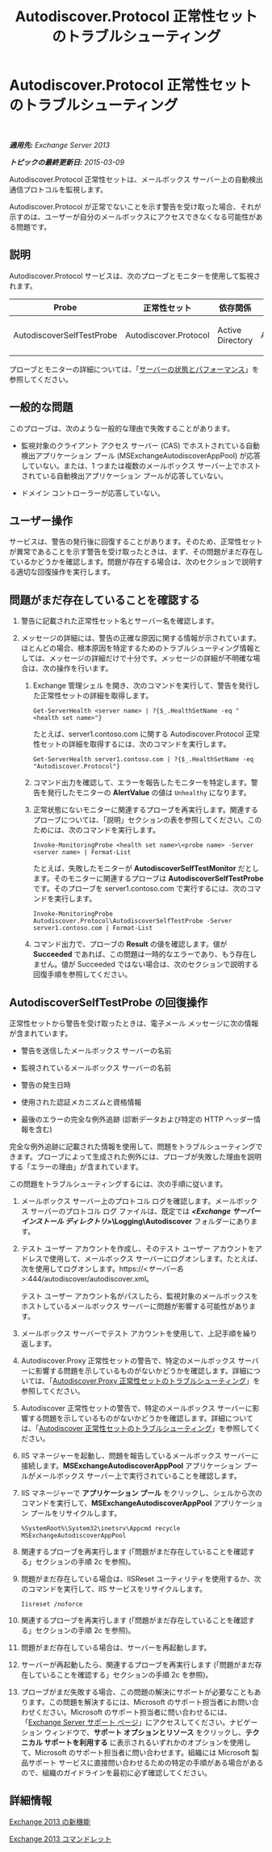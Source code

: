 ﻿---
title: Autodiscover.Protocol 正常性セットのトラブルシューティング
TOCTitle: Autodiscover.Protocol 正常性セットのトラブルシューティング
ms:assetid: 06afdcc8-7920-4e88-b85a-98e67a19d221
ms:mtpsurl: https://technet.microsoft.com/ja-jp/library/ms.exch.scom.autodiscover.protocol(v=EXCHG.150)
ms:contentKeyID: 53181822
ms.date: 01/28/2016
mtps_version: v=EXCHG.150
ms.translationtype: HT
---

# Autodiscover.Protocol 正常性セットのトラブルシューティング

 

_**適用先:** Exchange Server 2013_

_**トピックの最終更新日:** 2015-03-09_

Autodiscover.Protocol 正常性セットは、メールボックス サーバー上の自動検出通信プロトコルを監視します。

Autodiscover.Protocol が正常でないことを示す警告を受け取った場合、それが示すのは、ユーザーが自分のメールボックスにアクセスできなくなる可能性がある問題です。

## 説明

Autodiscover.Protocol サービスは、次のプローブとモニターを使用して監視されます。


<table>
<colgroup>
<col style="width: 25%" />
<col style="width: 25%" />
<col style="width: 25%" />
<col style="width: 25%" />
</colgroup>
<thead>
<tr class="header">
<th>Probe</th>
<th>正常性セット</th>
<th>依存関係</th>
<th>関連するモニター</th>
</tr>
</thead>
<tbody>
<tr class="odd">
<td><p>AutodiscoverSelfTestProbe</p></td>
<td><p>Autodiscover.Protocol</p></td>
<td><p>Active Directory</p></td>
<td><p>AutodiscoverSelfTestMonitor</p></td>
</tr>
</tbody>
</table>


プローブとモニターの詳細については、「[サーバーの状態とパフォーマンス](https://technet.microsoft.com/ja-jp/library/jj150551\(v=exchg.150\))」を参照してください。

## 一般的な問題

このプローブは、次のような一般的な理由で失敗することがあります。

  - 監視対象のクライアント アクセス サーバー (CAS) でホストされている自動検出アプリケーション プール (MSExchangeAutodiscoverAppPool) が応答していない。または、1 つまたは複数のメールボックス サーバー上でホストされている自動検出アプリケーション プールが応答していない。

  - ドメイン コントローラーが応答していない。

## ユーザー操作

サービスは、警告の発行後に回復することがあります。そのため、正常性セットが異常であることを示す警告を受け取ったときは、まず、その問題がまだ存在しているかどうかを確認します。問題が存在する場合は、次のセクションで説明する適切な回復操作を実行します。

## 問題がまだ存在していることを確認する

1.  警告に記載された正常性セット名とサーバー名を確認します。

2.  メッセージの詳細には、警告の正確な原因に関する情報が示されています。ほとんどの場合、根本原因を特定するためのトラブルシューティング情報としては、メッセージの詳細だけで十分です。メッセージの詳細が不明確な場合は、次の操作を行います。
    
    1.  Exchange 管理シェル を開き、次のコマンドを実行して、警告を発行した正常性セットの詳細を取得します。
        
            Get-ServerHealth <server name> | ?{$_.HealthSetName -eq "<health set name>"}
        
        たとえば、server1.contoso.com に関する Autodiscover.Protocol 正常性セットの詳細を取得するには、次のコマンドを実行します。
        
            Get-ServerHealth server1.contoso.com | ?{$_.HealthSetName -eq "Autodiscover.Protocol"}
    
    2.  コマンド出力を確認して、エラーを報告したモニターを特定します。警告を発行したモニターの **AlertValue** の値は `Unhealthy` になります。
    
    3.  正常状態にないモニターに関連するプローブを再実行します。関連するプローブについては、「説明」セクションの表を参照してください。このためには、次のコマンドを実行します。
        
            Invoke-MonitoringProbe <health set name>\<probe name> -Server <server name> | Format-List
        
        たとえば、失敗したモニターが **AutodiscoverSelfTestMonitor** だとします。そのモニターに関連するプローブは **AutodiscoverSelfTestProbe** です。そのプローブを server1.contoso.com で実行するには、次のコマンドを実行します。
        
            Invoke-MonitoringProbe Autodiscover.Protocol\AutodiscoverSelfTestProbe -Server server1.contoso.com | Format-List
    
    4.  コマンド出力で、プローブの **Result** の値を確認します。値が **Succeeded** であれば、この問題は一時的なエラーであり、もう存在しません。値が Succeeded ではない場合は、次のセクションで説明する回復手順を参照してください。

## AutodiscoverSelfTestProbe の回復操作

正常性セットから警告を受け取ったときは、電子メール メッセージに次の情報が含まれています。

  - 警告を送信したメールボックス サーバーの名前

  - 監視されているメールボックス サーバーの名前

  - 警告の発生日時

  - 使用された認証メカニズムと資格情報

  - 最後のエラーの完全な例外追跡 (診断データおよび特定の HTTP ヘッダー情報を含む)

完全な例外追跡に記載された情報を使用して、問題をトラブルシューティングできます。プローブによって生成された例外には、プローブが失敗した理由を説明する「エラーの理由」が含まれています。

この問題をトラブルシューティングするには、次の手順に従います。

1.  メールボックス サーバー上のプロトコル ログを確認します。メールボックス サーバーのプロトコル ログ ファイルは、既定では ***\<Exchange サーバー インストール ディレクトリ\>*\\Logging\\Autodiscover** フォルダーにあります。

2.  テスト ユーザー アカウントを作成し、そのテスト ユーザー アカウントをアドレスで使用して、メールボックス サーバーにログオンします。たとえば、次を使用してログオンします。https://*\<サーバー名\>*:444/autodiscover/autodiscover.xml。
    
    テスト ユーザー アカウント名がパスしたら、監視対象のメールボックスをホストしているメールボックス サーバーに問題が影響する可能性があります。

3.  メールボックス サーバーでテスト アカウントを使用して、上記手順を繰り返します。

4.  Autodiscover.Proxy 正常性セットの警告で、特定のメールボックス サーバーに影響する問題を示しているものがないかどうかを確認します。詳細については、「[Autodiscover.Proxy 正常性セットのトラブルシューティング](troubleshooting-autodiscover-proxy-health-set.md)」を参照してください。

5.  Autodiscover 正常性セットの警告で、特定のメールボックス サーバーに影響する問題を示しているものがないかどうかを確認します。詳細については、「[Autodiscover 正常性セットのトラブルシューティング](troubleshooting-autodiscover-health-set.md)」を参照してください。

6.  IIS マネージャーを起動し、問題を報告しているメールボックス サーバーに接続します。**MSExchangeAutodiscoverAppPool** アプリケーション プールがメールボックス サーバー上で実行されていることを確認します。

7.  IIS マネージャーで <strong>アプリケーション プール</strong> をクリックし、シェルから次のコマンドを実行して、**MSExchangeAutodiscoverAppPool** アプリケーション プールをリサイクルします。
    
        %SystemRoot%\System32\inetsrv\Appcmd recycle MSExchangeAutodiscoverAppPool

8.  関連するプローブを再実行します (「問題がまだ存在していることを確認する」セクションの手順 2c を参照)。

9.  問題がまだ存在している場合は、IISReset ユーティリティを使用するか、次のコマンドを実行して、IIS サービスをリサイクルします。
    
        Iisreset /noforce

10. 関連するプローブを再実行します (「問題がまだ存在していることを確認する」セクションの手順 2c を参照)。

11. 問題がまだ存在している場合は、サーバーを再起動します。

12. サーバーが再起動したら、関連するプローブを再実行します (「問題がまだ存在していることを確認する」セクションの手順 2c を参照)。

13. プローブがまだ失敗する場合、この問題の解決にサポートが必要なこともあります。この問題を解決するには、Microsoft のサポート担当者にお問い合わせください。Microsoft のサポート担当者に問い合わせるには、「[Exchange Server サポート ページ](http://go.microsoft.com/fwlink/p/?linkid=180809)」にアクセスしてください。ナビゲーション ウィンドウで、<strong>サポート オプションとリソース</strong> をクリックし、<strong>テクニカル サポートを利用する</strong> に表示されるいずれかのオプションを使用して、Microsoft のサポート担当者に問い合わせます。組織には Microsoft 製品サポート サービスに直接問い合わせるための特定の手順がある場合があるので、組織のガイドラインを最初に必ず確認してください。

## 詳細情報

[Exchange 2013 の新機能](https://technet.microsoft.com/ja-jp/library/jj150540\(v=exchg.150\))

[Exchange 2013 コマンドレット](https://technet.microsoft.com/ja-jp/library/bb124413\(v=exchg.150\))

